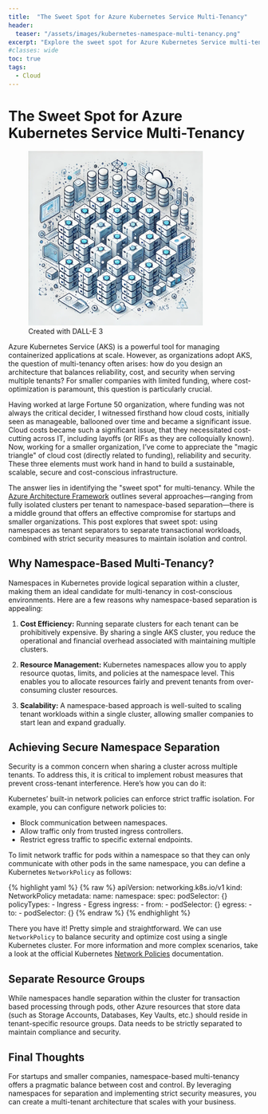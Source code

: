 ```yaml
---
title:  "The Sweet Spot for Azure Kubernetes Service Multi-Tenancy"
header:
  teaser: "/assets/images/kubernetes-namespace-multi-tenancy.png"
excerpt: "Explore the sweet spot for Azure Kubernetes Service multi-tenancy: balancing cost, reliability, and security using namespaces and robust policies."
#classes: wide
toc: true
tags:
  - Cloud
---
```


# The Sweet Spot for Azure Kubernetes Service Multi-Tenancy

<figure style="width: 350px" class="align-left">
	<a href="/assets/images/kubernetes-namespace-multi-tenancy.png"><img src="/assets/images/kubernetes-namespace-multi-tenancy.png"></a>
	<figcaption>Created with DALL-E 3</figcaption>
</figure>

Azure Kubernetes Service (AKS) is a powerful tool for managing containerized applications at scale. However, as organizations adopt AKS, the question of multi-tenancy often arises: how do you design an architecture that balances reliability, cost, and security when serving multiple tenants? For smaller companies with limited funding, where cost-optimization is paramount, this question is particularly crucial. 

Having worked at large Fortune 50 organization, where funding was not always the critical decider, I witnessed firsthand how cloud costs, initially seen as manageable, ballooned over time and became a significant issue. Cloud costs became such a significant issue, that they necessitated cost-cutting across IT, including layoffs (or RIFs as they are colloquially known). Now, working for a smaller organization, I’ve come to appreciate the "magic triangle" of cloud cost (directly related to funding), reliability and security. These three elements must work hand in hand to build a sustainable, scalable, secure and cost-conscious infrastructure.

The answer lies in identifying the "sweet spot" for multi-tenancy. While the [Azure Architecture Framework](https://learn.microsoft.com/en-us/azure/architecture/guide/multitenant/service/aks) outlines several approaches—ranging from fully isolated clusters per tenant to namespace-based separation—there is a middle ground that offers an effective compromise for startups and smaller organizations. This post explores that sweet spot: using namespaces as tenant separators to separate transactional workloads, combined with strict security measures to maintain isolation and control.

## Why Namespace-Based Multi-Tenancy?
Namespaces in Kubernetes provide logical separation within a cluster, making them an ideal candidate for multi-tenancy in cost-conscious environments. Here are a few reasons why namespace-based separation is appealing:

1. **Cost Efficiency:** Running separate clusters for each tenant can be prohibitively expensive. By sharing a single AKS cluster, you reduce the operational and financial overhead associated with maintaining multiple clusters.

2. **Resource Management:** Kubernetes namespaces allow you to apply resource quotas, limits, and policies at the namespace level. This enables you to allocate resources fairly and prevent tenants from over-consuming cluster resources.

3. **Scalability:** A namespace-based approach is well-suited to scaling tenant workloads within a single cluster, allowing smaller companies to start lean and expand gradually.

## Achieving Secure Namespace Separation
Security is a common concern when sharing a cluster across multiple tenants. To address this, it is critical to implement robust measures that prevent cross-tenant interference. Here’s how you can do it:

Kubernetes’ built-in network policies can enforce strict traffic isolation. For example, you can configure network policies to:
   - Block communication between namespaces.
   - Allow traffic only from trusted ingress controllers.
   - Restrict egress traffic to specific external endpoints.

To limit network traffic for pods within a namespace so that they can only communicate with other pods in the same namespace, you can define a Kubernetes `NetworkPolicy` as follows:

{% highlight yaml %}
{% raw %}
   apiVersion: networking.k8s.io/v1
   kind: NetworkPolicy
   metadata:
     name: <restrict-to-namespace>
     namespace: <your-namespace-name>
   spec:
     podSelector: {}
     policyTypes:
     - Ingress
     - Egress
     ingress:
     - from:
       - podSelector: {}
     egress:
     - to:
       - podSelector: {}
{% endraw %}
{% endhighlight %}

There you have it!  Pretty simple and straightforward.  We can use `NetworkPolicy` to balance security and optimize cost using a single Kubernetes cluster. For more information and more complex scenarios, take a look at the official Kubernetes [Network Policies](https://kubernetes.io/docs/concepts/services-networking/network-policies/) documentation.

## Separate Resource Groups

While namespaces handle separation within the cluster for transaction based processing through pods, other Azure resources that store data (such as Storage Accounts, Databases, Key Vaults, etc.) should reside in tenant-specific resource groups. Data needs to be strictly separated to maintain compliance and security.

## Final Thoughts
For startups and smaller companies, namespace-based multi-tenancy offers a pragmatic balance between cost and control. By leveraging namespaces for separation and implementing strict security measures, you can create a multi-tenant architecture that scales with your business. 

